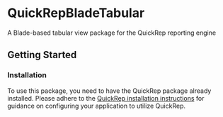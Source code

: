 # QuickRepBladeTabular
A Blade-based tabular view package for the QuickRep reporting engine

Getting Started
-------------------------

### Installation

To use this package, you need to have the QuickRep package already installed. Please adhere to the [QuickRep installation instructions](https://github.com/Owlookit/Quickrep) for guidance on configuring your application to utilize QuickRep.
